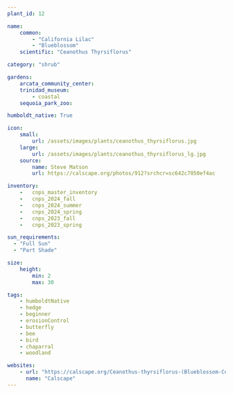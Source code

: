 ```yaml
---
plant_id: 12

name: 
    common: 
        - "California Lilac"  
        - "Blueblossom"
    scientific: "Ceanothus Thyrsiflorus"  

category: "shrub"

gardens:
    arcata_community_center:
    trinidad_museum:
        - coastal
    sequoia_park_zoo:

humboldt_native: True

icon: 
    small: 
        url: /assets/images/plants/ceanothus_thyrsiflorus.jpg 
    large: 
        url: /assets/images/plants/ceanothus_thyrsiflorus_lg.jpg 
    source: 
        name: Steve Matson 
        url: https://calscape.org/photos/912?srchcr=sc642c7050ef4ac 

inventory: 
    -   cnps_master_inventory
    -   cnps_2024_fall
    -   cnps_2024_summer
    -   cnps_2024_spring
    -   cnps_2023_fall
    -   cnps_2023_spring

sun_requirements:
  - "Full Sun"
  - "Part Shade"

size:
    height: 
        min: 2
        max: 30

tags: 
    - humboldtNative
    - hedge
    - beginner
    - erosionControl
    - butterfly
    - bee
    - bird
    - chaparral
    - woodland

websites:
    - url: "https://calscape.org/Ceanothus-thyrsiflorus-(Blueblossom-Ceanothus)"
      name: "Calscape"
---
```


